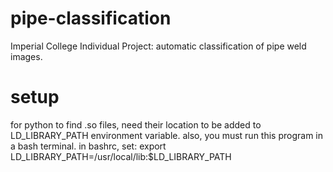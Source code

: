 pipe-classification
===================

Imperial College Individual Project: automatic classification of pipe weld images.



setup
=====

for python to find .so files, need their location to be added to LD_LIBRARY_PATH environment variable.
also, you must run this program in a bash terminal.
in bashrc, set:
export LD_LIBRARY_PATH=/usr/local/lib:$LD_LIBRARY_PATH
